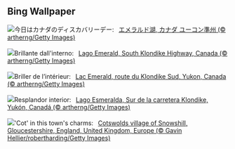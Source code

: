 ## Bing Wallpaper
![](https://www.bing.com/th?id=OHR.EmeraldLakeYukon_JA-JP3388151344_UHD.jpg&w=1000)今日はカナダのディスカバリーデー:&nbsp;&ensp;[エメラルド湖, カナダ ユーコン準州 (© artherng/Getty Images)](https://www.bing.com/th?id=OHR.EmeraldLakeYukon_JA-JP3388151344_UHD.jpg)
<br><br/>
![](https://www.bing.com/th?id=OHR.EmeraldLakeYukon_IT-IT7373029287_UHD.jpg&w=1000)Brillante dall'interno:&nbsp;&ensp;[Lago Emerald, South Klondike Highway, Canada (© artherng/Getty Images)](https://www.bing.com/th?id=OHR.EmeraldLakeYukon_IT-IT7373029287_UHD.jpg)
<br><br/>
![](https://www.bing.com/th?id=OHR.EmeraldLakeYukon_FR-FR7991878556_UHD.jpg&w=1000)Briller de l’intérieur:&nbsp;&ensp;[Lac Emerald, route du Klondike Sud, Yukon, Canada (© artherng/Getty Images)](https://www.bing.com/th?id=OHR.EmeraldLakeYukon_FR-FR7991878556_UHD.jpg)
<br><br/>
![](https://www.bing.com/th?id=OHR.EmeraldLakeYukon_ES-ES6112379724_UHD.jpg&w=1000)Resplandor interior:&nbsp;&ensp;[Lago Esmeralda, Sur de la carretera Klondike, Yukón, Canadá (© artherng/Getty Images)](https://www.bing.com/th?id=OHR.EmeraldLakeYukon_ES-ES6112379724_UHD.jpg)
<br><br/>
![](https://www.bing.com/th?id=OHR.CotswoldEngland_EN-GB8705579866_UHD.jpg&w=1000)'Cot' in this town's charms:&nbsp;&ensp;[Cotswolds village of Snowshill, Gloucestershire, England, United Kingdom, Europe (© Gavin Hellier/robertharding/Getty Images)](https://www.bing.com/th?id=OHR.CotswoldEngland_EN-GB8705579866_UHD.jpg)
<br><br/>
